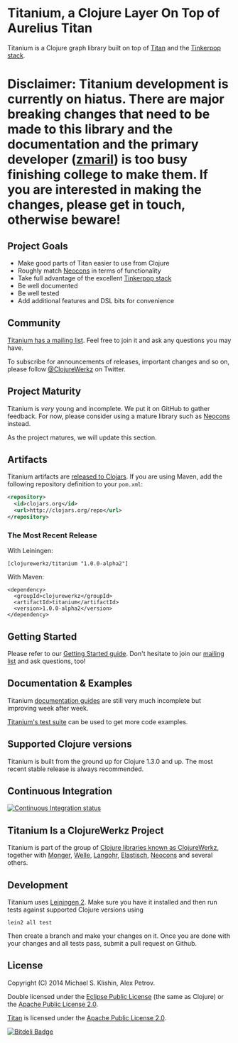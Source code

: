 # Titanium, a Clojure Layer On Top of Aurelius Titan

Titanium is a Clojure graph library built on top of [Titan](http://thinkaurelius.github.com/titan/)
and the [Tinkerpop stack](http://tinkerpop.com).

# Disclaimer: Titanium development is currently on hiatus. There are major breaking changes that need to be made to this library and the documentation and the primary developer ([zmaril](http://github.com/zmaril)) is too busy finishing college to make them. If you are interested in making the changes, please get in touch, otherwise beware!

## Project Goals

 * Make good parts of Titan easier to use from Clojure
 * Roughly match [Neocons](http://clojureneo4j.info) in terms of functionality
 * Take full advantage of the excellent [Tinkerpop stack](http://tinkerpop.com)
 * Be well documented
 * Be well tested
 * Add additional features and DSL bits for convenience


## Community

[Titanium has a mailing list](https://groups.google.com/forum/#!forum/clojure-titanium). Feel free to join it and ask any questions you may have.

To subscribe for announcements of releases, important changes and so on, please follow [@ClojureWerkz](https://twitter.com/#!/clojurewerkz) on Twitter.


## Project Maturity

Titanium is *very* young and incomplete. We put it on GitHub to gather feedback. For now, please consider using
a mature library such as [Neocons](http://clojureneo4j.info) instead.

As the project matures, we will update this section.



## Artifacts

Titanium artifacts are [released to Clojars](https://clojars.org/clojurewerkz/titanium). If you are using Maven, add the following repository
definition to your `pom.xml`:

``` xml
<repository>
  <id>clojars.org</id>
  <url>http://clojars.org/repo</url>
</repository>
```

### The Most Recent Release

With Leiningen:

    [clojurewerkz/titanium "1.0.0-alpha2"]


With Maven:

    <dependency>
      <groupId>clojurewerkz</groupId>
      <artifactId>titanium</artifactId>
      <version>1.0.0-alpha2</version>
    </dependency>



## Getting Started

Please refer to our [Getting Started guide](http://titanium.clojurewerkz.org/articles/getting_started.html). Don't hesitate to join our [mailing list](https://groups.google.com/forum/#!forum/clojure-titanium) and ask questions, too!


## Documentation & Examples

Titanium [documentation guides](http://titanium.clojurewerkz.org) are still very
much incomplete but improving week after week.

[Titanium's test suite](https://github.com/clojurewerkz/titanium/tree/master/test/clojurewerkz/titanium) can be used to get more code examples.


## Supported Clojure versions

Titanium is built from the ground up for Clojure 1.3.0 and up. The most recent stable release
is always recommended.


## Continuous Integration

[![Continuous Integration status](https://secure.travis-ci.org/clojurewerkz/titanium.png)](http://travis-ci.org/clojurewerkz/titanium)



## Titanium Is a ClojureWerkz Project

Titanium is part of the group of [Clojure libraries known as ClojureWerkz](http://clojurewerkz.org), together with
[Monger](http://clojuremongodb.info), [Welle](http://clojureriak.info), [Langohr](http://clojurerabbitmq.info), [Elastisch](https://clojureelasticsearch.info), [Neocons](http://clojureneo4j.info) and several others.


## Development

Titanium uses [Leiningen 2](https://github.com/technomancy/leiningen/blob/master/doc/TUTORIAL.md). Make sure you have it installed and then run tests against
supported Clojure versions using

    lein2 all test

Then create a branch and make your changes on it. Once you are done with your changes and all tests pass, submit a pull request
on Github.



## License

Copyright (C) 2014 Michael S. Klishin, Alex Petrov.

Double licensed under the [Eclipse Public License](http://www.eclipse.org/legal/epl-v10.html) (the same as Clojure) or the [Apache Public License 2.0](http://www.apache.org/licenses/LICENSE-2.0.html).

[Titan](http://thinkaurelius.github.com/titan/) is licensed under the [Apache Public License 2.0](http://www.apache.org/licenses/LICENSE-2.0.html).



[![Bitdeli Badge](https://d2weczhvl823v0.cloudfront.net/clojurewerkz/titanium/trend.png)](https://bitdeli.com/free "Bitdeli Badge")

